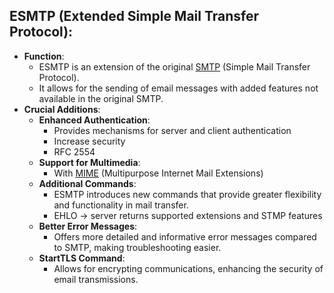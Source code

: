 ## ESMTP (Extended Simple Mail Transfer Protocol):

- **Function**:
	- ESMTP is an extension of the original [SMTP](SMTP.md) (Simple Mail Transfer Protocol). 
	- It allows for the sending of email messages with added features not available in the original SMTP.
- **Crucial Additions**:
	- **Enhanced Authentication**:
		- Provides mechanisms for server and client authentication
		- Increase security
		- RFC 2554
	- **Support for Multimedia**:
		- With [MIME](MIME.md) (Multipurpose Internet Mail Extensions)
	- **Additional Commands**:
		- ESMTP introduces new commands that provide greater flexibility and functionality in mail transfer.
		- EHLO -> server returns supported extensions and STMP features
	- **Better Error Messages**:
		- Offers more detailed and informative error messages compared to SMTP, making troubleshooting easier.
	- **StartTLS Command**:
		- Allows for encrypting communications, enhancing the security of email transmissions.